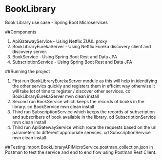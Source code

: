 # BookLibrary
Book Library use case - Spring Boot Microservices

##Components
1. ApiGatewayService - Using Netflix ZUUL proxy
2. BookLibraryEurekaServer - Using Netflix Eureka discovery client and discovery server.
3. BookService - Using Spring Boot Rest and Data JPA
4. SubscriptionService - Using Spring Boot Rest and Data JPA

##Running the project
1. First run BookLibraryEurekaServer module as this will help in identifying the other servics quickly and registers them in efficint way otherwise it will take lot of time to register / discover other services.
  cd BookLibraryEurekaServer
  mvn clean install
2. Second run BookService which keeps the records of books in the library.
  cd BookService
  mvn clean install
3. Third run SubscriptionService which keeps the records of subscription and subscribers of book available in the library.
  cd SubscriptionService
  mvn clean install
4. Third run ApiGatewayService which route the requests based on the uri parameters to different appropriate services.
  cd SubscriptionService
  mvn clean install
  
##Testing
Import BookLibraryAPIMicroService.postman_collection.json in Postman to test the service and end to end flow using Postman Rest Client.

